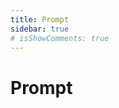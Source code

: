```yaml
---
title: Prompt
sidebar: true
# isShowComments: true
---
```

# Prompt
<ClientOnly>
<title-pv/>
</ClientOnly>



<ClientOnly>
  <leave/>
</ClientOnly/>
